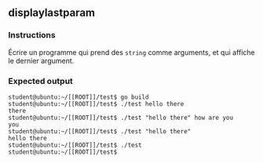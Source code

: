 ## displaylastparam

### Instructions

Écrire un programme qui prend des `string` comme arguments, et qui affiche le dernier argument.

### Expected output

```console
student@ubuntu:~/[[ROOT]]/test$ go build
student@ubuntu:~/[[ROOT]]/test$ ./test hello there
there
student@ubuntu:~/[[ROOT]]/test$ ./test "hello there" how are you
you
student@ubuntu:~/[[ROOT]]/test$ ./test "hello there"
hello there
student@ubuntu:~/[[ROOT]]/test$ ./test
student@ubuntu:~/[[ROOT]]/test$
```
